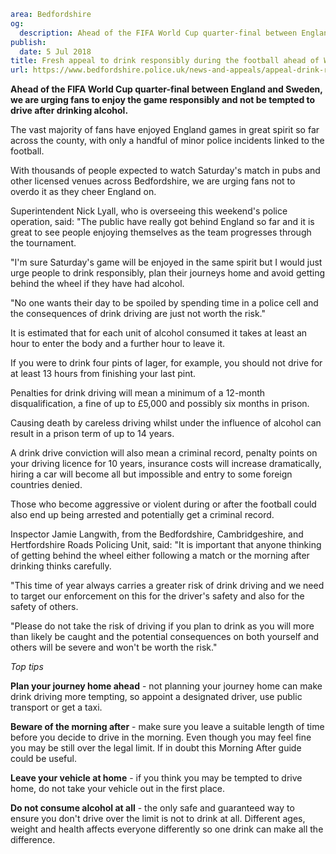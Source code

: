 ```yaml
area: Bedfordshire
og:
  description: Ahead of the FIFA World Cup quarter-final between England and Sweden, we are urging fans to enjoy the game responsibly and not be tempted to drive after drinking alcohol.
publish:
  date: 5 Jul 2018
title: Fresh appeal to drink responsibly during the football ahead of World Cup quarter-final
url: https://www.bedfordshire.police.uk/news-and-appeals/appeal-drink-responsibly-world-cup-july2018
```

**Ahead of the FIFA World Cup quarter-final between England and Sweden, we are urging fans to enjoy the game responsibly and not be tempted to drive after drinking alcohol.**

The vast majority of fans have enjoyed England games in great spirit so far across the county, with only a handful of minor police incidents linked to the football.

With thousands of people expected to watch Saturday's match in pubs and other licensed venues across Bedfordshire, we are urging fans not to overdo it as they cheer England on.

Superintendent Nick Lyall, who is overseeing this weekend's police operation, said: "The public have really got behind England so far and it is great to see people enjoying themselves as the team progresses through the tournament.

"I'm sure Saturday's game will be enjoyed in the same spirit but I would just urge people to drink responsibly, plan their journeys home and avoid getting behind the wheel if they have had alcohol.

"No one wants their day to be spoiled by spending time in a police cell and the consequences of drink driving are just not worth the risk."

It is estimated that for each unit of alcohol consumed it takes at least an hour to enter the body and a further hour to leave it.

If you were to drink four pints of lager, for example, you should not drive for at least 13 hours from finishing your last pint.

Penalties for drink driving will mean a minimum of a 12-month disqualification, a fine of up to £5,000 and possibly six months in prison.

Causing death by careless driving whilst under the influence of alcohol can result in a prison term of up to 14 years.

A drink drive conviction will also mean a criminal record, penalty points on your driving licence for 10 years, insurance costs will increase dramatically, hiring a car will become all but impossible and entry to some foreign countries denied.

Those who become aggressive or violent during or after the football could also end up being arrested and potentially get a criminal record.

Inspector Jamie Langwith, from the Bedfordshire, Cambridgeshire, and Hertfordshire Roads Policing Unit, said: "It is important that anyone thinking of getting behind the wheel either following a match or the morning after drinking thinks carefully.

"This time of year always carries a greater risk of drink driving and we need to target our enforcement on this for the driver's safety and also for the safety of others.

"Please do not take the risk of driving if you plan to drink as you will more than likely be caught and the potential consequences on both yourself and others will be severe and won't be worth the risk."

_Top tips_

**Plan your journey home ahead** - not planning your journey home can make drink driving more tempting, so appoint a designated driver, use public transport or get a taxi.

**Beware of the morning after** - make sure you leave a suitable length of time before you decide to drive in the morning. Even though you may feel fine you may be still over the legal limit. If in doubt this Morning After guide could be useful.

**Leave your vehicle at home** - if you think you may be tempted to drive home, do not take your vehicle out in the first place.

**Do not consume alcohol at all** - the only safe and guaranteed way to ensure you don't drive over the limit is not to drink at all. Different ages, weight and health affects everyone differently so one drink can make all the difference.
